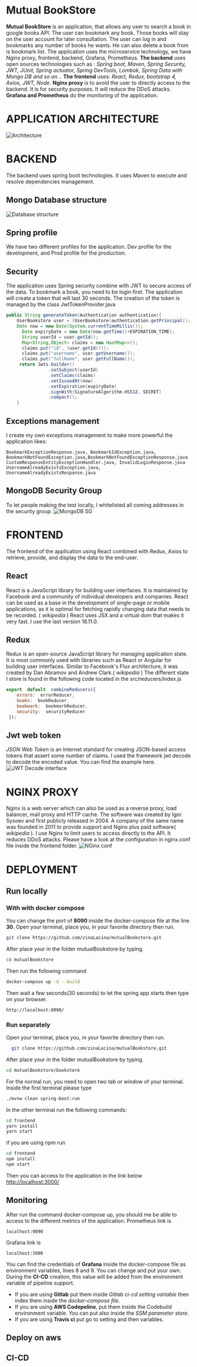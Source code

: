 
# Mutual BookStore

  **Mutual BookStore** is an application, that allows any user to search a book in google books API. The user can bookmark any book. Those books will stay on the user account for later consultation. The user can log in and bookmarks any number of books he wants. He can also delete a book from is bookmark list.
The application uses the microservice technology, we have Nginx proxy, frontend, backend, Grafana, Prometheus.
**The backend** uses open sources technologies such as :
 *Spring boot, Maven, Spring Security, JWT, JUnit, Spring actuator, Spring DevTools, Lombok, Spring Data with Mongo DB and so on ..*
 **The frontend** uses:
 *React, Redux, bootstrap 4, Axios, JWT, Node.*
 **Nginx proxy** is to avoid the user to directly access to the backend. It is for security purposes. It will reduce the DDoS attacks.
 **Grafana and Prometheus** do the monitoring of the application.
 
# APPLICATION ARCHITECTURE
  ![Architecture](https://github.com/zinaLacina/mutualBookstore/blob/master/bookstoremutual.png)

# BACKEND

The backend uses spring boot technologies. It uses Maven to execute and resolve dependencies management.

## Mongo Database structure
![Database structure](https://github.com/zinaLacina/mutualBookstore/blob/master/classDiagram.png)
## Spring profile
We have two different profiles for the application. Dev profile for the development, and Prod profile for the production.

## Security
The application uses Spring security combine with JWT to secure access of the data. To bookmark a book, you need to be login first. The application will create a token that will last 30 seconds. The creation of the token is managed by the class JwtTokenProvider.java
```java
public String generateToken(Authentication authentication){  
    UserBookstore user = (UserBookstore)authentication.getPrincipal();  
    Date now = new Date(System.currentTimeMillis());  
      Date expiryDate = new Date(now.getTime()+EXPIRATION_TIME);  
      String userId = user.getId();  
      Map<String,Object> claims = new HashMap<>();  
      claims.put("id", (user.getId()));  
      claims.put("username", user.getUsername());  
      claims.put("fullName", user.getFullName());    
     return Jwts.builder()  
                .setSubject(userId)  
                .setClaims(claims)  
                .setIssuedAt(now)  
                .setExpiration(expiryDate)  
                .signWith(SignatureAlgorithm.HS512, SECRET)  
                .compact();  
    }
```

## Exceptions management
I create my own exceptions management to make more powerful the application likes:

    BookmarkExceptionResponse.java, BookmarkIdException.java, 
    BookmarkNotFoundException.java,BookmarkNotFoundExceptionResponse.java
    CustomResponseEntityExceptionHandler.java, InvalidLoginResponse.java
    UsernameAlreadyExistsException.java, UsernameAlreadyExistsResponse.java

  

## MongoDB Security Group
To let people making the test locally, I whitelisted all coming addresses in the security group.
![MongoDB SG](https://github.com/zinaLacina/mutualBookstore/blob/master/mongodbSecurity.png)
  

# FRONTEND
The frontend of the application using React combined with Redux, Axios to retrieve, provide, and display the data to the end-user.
  
  

## React
React is a JavaScript library for building user interfaces. It is maintained by Facebook and a community of individual developers and companies. React can be used as a base in the development of single-page or mobile applications, as it is optimal for fetching rapidly changing data that needs to be recorded. ( *wikipedia* )
React uses JSX and a virtual dom that makes it very fast. I use the last version 16.11.0.
  

## Redux
Redux is an open-source JavaScript library for managing application state. It is most commonly used with libraries such as React or Angular for building user interfaces. Similar to Facebook's Flux architecture, it was created by Dan Abramov and Andrew Clark.( *wikipedia* )
The different state I store is found in the following code located in the src/reducers/index.js
```javascript
export  default  combineReducers({
    errors:  errorReducer,
    books:  bookReducer,
    bookmark:  bookmarkReducer,
    security:  securityReducer
 });
```
  

## Jwt web token
_JSON Web Token_ is an Internet standard for creating JSON-based access tokens that assert some number of claims.
 I used the framework jwt decode to decode the encoded value. You can find the example here.
 ![JWT Decode interface](https://github.com/zinaLacina/mutualBookstore/blob/master/jwtEncode.png)
 
  # NGINX PROXY
Nginx is a web server which can also be used as a reverse proxy, load balancer, mail proxy and HTTP cache. The software was created by Igor Sysoev and first publicly released in 2004. A company of the same name was founded in 2011 to provide support and Nginx plus paid software( *wikipedia* ).
I use Nginx to limit users to access directly to the API. It reduces DDoS attacks. Please have a look at the configuration in nginx.conf file inside the frontend folder.
![NGinx conf](https://github.com/zinaLacina/mutualBookstore/blob/master/nginxconf.png)

# DEPLOYMENT

  
  

## Run locally


### With with docker compose

You can change the port of **8090** inside the docker-compose file at the line **30**.  Open your terminal, place you, in your favorite directory then run.
   ```bash
   git clone https://github.com/zinaLacina/mutualBookstore.git
   ```

After place your in the folder mutualBookstore by typing.
   ```bash
   cd mutualBookstore
   ```

Then run the following command
```bash 
docker-compose up -d --build
```

Then wait a few seconds(30 seconds) to let the spring app starts then type on your browser.

    http://localhost:8090/

### Run separately
Open your terminal, place you, in your favorite directory then run.
 ```bash
   git clone https://github.com/zinaLacina/mutualBookstore.git
   ```

After place your in the folder mutualBookstore by typing.
```bash
cd mutualBookstore/bookstore
```
For the normal run, you need to open two tab or window of your terminal.
Inside the first terminal please type
```bash 
./mvnw clean spring-boot:run
```
In the other terminal run the following commands:
```bash
cd frontend
yarn install 
yarn start
```

if you are using npm run
```bash
cd frontend
npm install 
npm start
```
Then you can access to the application in the link below
[http://localhost:3000/](http://localhost:3000/)
## Monitoring
After run the command docker-compose up, you should me be able to access to the different metrics of the application.
Prometheus link is 

    localhost:9090
   
Grafana link is

    localhost:3000

 You can find the credentials of **Grafana** inside the docker-compose file as environment variables, lines 8 and 9.  You can change and put your own. 
  During the **CI-CD** creation, this value will be added from the environment variable of pipeline support.
  
 - If you are using **Gitlab** put them inside *Gitlab ci-cd setting variable* then index them inside the *docker-compose file.*
 - If you are using **AWS Codepeline**, put them inside the Codebuild environment variable. You can put also inside the *SSM parameter store*.
 - If you are using **Travis ci** put go to setting and then variables.

## Deploy on aws

  
  

## CI-CD
